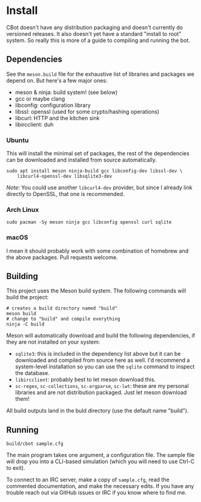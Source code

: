 Install
=======

CBot doesn't have any distribution packaging and doesn't currently do versioned
releases. It also doesn't yet have a standard "install to root" system. So
really this is more of a guide to compiling and running the bot.

Dependencies
------------

See the `meson.build` file for the exhaustive list of libraries and packages we
depend on. But here's a few major ones:

* meson & ninja: build system! (see below)
* gcc or maybe clang
* libconfig: configuration library
* libssl: openssl (used for some crypto/hashing operations)
* libcurl: HTTP and the kitchen sink
* libircclient: duh

### Ubuntu

This will install the minimal set of packages, the rest of the dependencies can
be downloaded and installed from source automatically.

    sudo apt install meson ninja-build gcc libconfig-dev libssl-dev \
        libcurl4-openssl-dev libsqlite3-dev

*Note:* You could use another `libcurl4-dev` provider, but since I already link
directly to OpenSSL, that one is recommended.

### Arch Linux

    sudo pacman -Sy meson ninja gcc libconfig openssl curl sqlite

### macOS

I mean it should probably work with some combination of homebrew and the above
packages. Pull requests welcome.

Building
--------

This project uses the Meson build system. The following commands will build the
project:

    # creates a build directory named "build"
    meson build
    # change to "build" and compile everything
    ninja -C build

Meson will automatically download and build the following dependencies, if they
are not installed on your system:

- `sqlite3`: this is included in the dependency list above but it can be
  downloaded and compiled from source here as well. I'd recommend a system-level
  installation so you can use the `sqlite` command to inspect the database.
- `libircclient`: probably best to let meson download this.
- `sc-regex`, `sc-collections`, `sc-argparse`, `sc-lwt`: these are my personal
  libraries and are not distribution packaged. Just let meson download them!

All build outputs land in the buld directory (use the default name "build").

Running
-------

    build/cbot sample.cfg

The main program takes one argument, a configuration file. The sample file will
drop you into a CLI-based simulation (which you will need to use Ctrl-C to
exit).

To connect to an IRC server, make a copy of `sample.cfg`, read the commented
documentation, and make the necessary edits. If you have any trouble reach out
via GitHub issues or IRC if you know where to find me.
